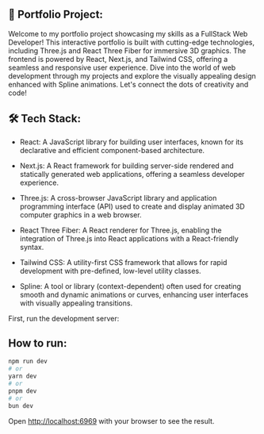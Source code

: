 ## 🚀 Portfolio Project:

Welcome to my portfolio project showcasing my skills as a FullStack Web Developer! This interactive portfolio is built with cutting-edge technologies, including Three.js and React Three Fiber for immersive 3D graphics. The frontend is powered by React, Next.js, and Tailwind CSS, offering a seamless and responsive user experience. Dive into the world of web development through my projects and explore the visually appealing design enhanced with Spline animations. Let's connect the dots of creativity and code!

## 🛠️ Tech Stack:

- React: A JavaScript library for building user interfaces, known for its declarative and efficient component-based architecture.

- Next.js: A React framework for building server-side rendered and statically generated web applications, offering a seamless developer experience.

- Three.js: A cross-browser JavaScript library and application programming interface (API) used to create and display animated 3D computer graphics in a web browser.

- React Three Fiber: A React renderer for Three.js, enabling the integration of Three.js into React applications with a React-friendly syntax.

- Tailwind CSS: A utility-first CSS framework that allows for rapid development with pre-defined, low-level utility classes.

- Spline: A tool or library (context-dependent) often used for creating smooth and dynamic animations or curves, enhancing user interfaces with visually appealing transitions.

First, run the development server:

## How to run:


```bash
npm run dev
# or
yarn dev
# or
pnpm dev
# or
bun dev
```
Open [http://localhost:6969](http://localhost:6969) with your browser to see the result.

